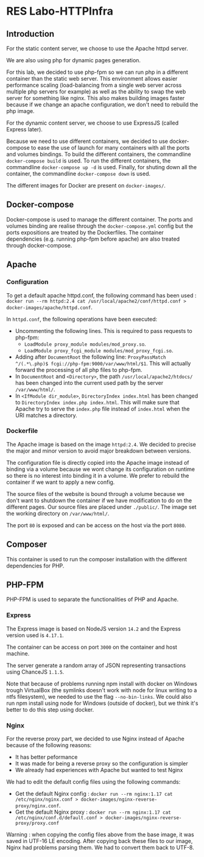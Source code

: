 # RES Labo-HTTPInfra

## Introduction
For the static content server, we choose to use the Apache httpd server.

We are also using php for dynamic pages generation.

For this lab, we decided to use php-fpm so we can run php in a different container than the static web server.
This environment allows easier performance scaling (load-balancing from a single web server across multiple php servers for example) as well as the ability to swap the web server for something like nginx.
This also makes building images faster because if we change an apache configuration, we don't need to rebuild the php image.

For the dynamic content server, we choose to use ExpressJS (called Express later).

Because we need to use different containers, we decided to use docker-compose to ease the use of launch for many containers with all the ports and volumes bindings.
To build the different containers, the commandline `docker-compose build` is used.
To run the different containers, the commandline `docker-compose up -d` is used.
Finally, for shuting down all the container, the commandline `docker-compose down` is used.

The different images for Docker are present on `docker-images/`.

## Docker-compose
Docker-compose is used to manage the different container.
The ports and volumes binding are realise through the `docker-compose.yml` config but the ports expositions are treated by the Dockerfiles.
The container dependencies (e.g. running php-fpm before apache) are also treated through docker-compose.

## Apache
### Configuration
To get a default apache httpd.conf, the following command has been used : `docker run --rm httpd:2.4 cat /usr/local/apache2/conf/httpd.conf > docker-images/apache/httpd.conf`.

In `httpd.conf`, the following operations have been executed:
- Uncommenting the following lines. This is required to pass requests to php-fpm:
  - `LoadModule proxy_module modules/mod_proxy.so`.
  - `LoadModule proxy_fcgi_module modules/mod_proxy_fcgi.so`.
- Adding after `DocumentRoot` the following line: `ProxyPassMatch ^/(.*\.php)$ fcgi://php-fpm:9000/var/www/html/$1`. This will actually forward the processing of all php files to php-fpm.
- In `DocumentRoot` and `<Directory>`, the path `/usr/local/apache2/htdocs/` has been changed into the current used path by the server `/var/www/html/`.
- In `<IfModule dir_module>`, `DirectoryIndex index.html` has been changed to `DirectoryIndex index.php index.html`. This will make sure that Apache try to serve the `index.php` file instead of `index.html` when the URI matches a directory.

### Dockerfile
The Apache image is based on the image `httpd:2.4`.
We decided to precise the major and minor version to avoid major breakdown between versions.

The configuration file is directly copied into the Apache image instead of binding via a volume because we wont change its configuration on runtime so there is no interest into binding it in a volume.
We prefer to rebuild the container if we want to apply a new config.

The source files of the website is bound through a volume because we don't want to shutdown the container if we have modification to do on the different pages.
Our source files are placed under `./public/`.
The image set the working directory on `/var/www/html/`.

The port `80` is exposed and can be access on the host via the port `8080`.

## Composer
This container is used to run the composer installation with the different dependencies for PHP.

## PHP-FPM
PHP-FPM is used to separate the functionalities of PHP and Apache.

### Express
The Express image is based on NodeJS version ``14.2`` and the Express version used is ``4.17.1``.

The container can be access on port ``3000`` on the container and host machine.

The server generate a random array of JSON representing transactions using ChanceJS ``1.1.5``.

Note that because of problems running npm install with docker on Windows trough VirtualBox (the symlinks doesn't work with node for linux writing to a ntfs filesystem), we needed to use the flag `--no-bin-links`.
We could also run npm install using node for Windows (outside of docker), but we think it's better to do this step using docker.

### Nginx
For the reverse proxy part, we decided to use Nginx instead of Apache because of the following reasons:
- It has better peformance
- It was made for being a reverse proxy so the configuration is simpler
- We already had experiences with Apache but wanted to test Nginx

We had to edit the default config files using the following commands:
- Get the default Nginx config : `docker run --rm nginx:1.17 cat /etc/nginx/nginx.conf > docker-images/nginx-reverse-proxy/nginx.conf`.
- Get the default Nginx proxy : `docker run --rm nginx:1.17 cat /etc/nginx/conf.d/default.conf > docker-images/nginx-reverse-proxy/proxy.conf`

Warning : when copying the config files above from the base image, it was saved in UTF-16 LE encoding. After copying back these files to our image, Nginx had problems parsing them. We had to convert them back to UTF-8.
